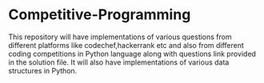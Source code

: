 # Competitive-Programming
This repository will have implementations of various questions from different platforms like codechef,hackerrank etc and also from different coding competitions in Python language along with questions link provided in the solution file. It will also have implementations of various data structures in Python.
